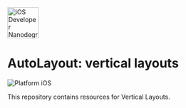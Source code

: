 <img src="https://s3-us-west-1.amazonaws.com/udacity-content/degrees/catalog-images/nd003.png" alt="iOS Developer Nanodegree logo" height="70" >

# AutoLayout: vertical layouts

![Platform iOS](https://img.shields.io/badge/nanodegree-iOS-blue.svg)

This repository contains resources for Vertical Layouts.

